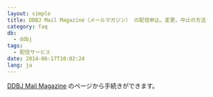 ```yaml
---
layout: simple
title: DDBJ Mail Magazine（メールマガジン） の配信申込，変更，中止の方法
category: faq
db:
  - ddbj
tags: 
  - 配信サービス
date: 2014-06-17T10:02:24
lang: ja
---
```


[DDBJ Mail Magazine](/subscribe-ddbj.html) のページから手続きができます。
